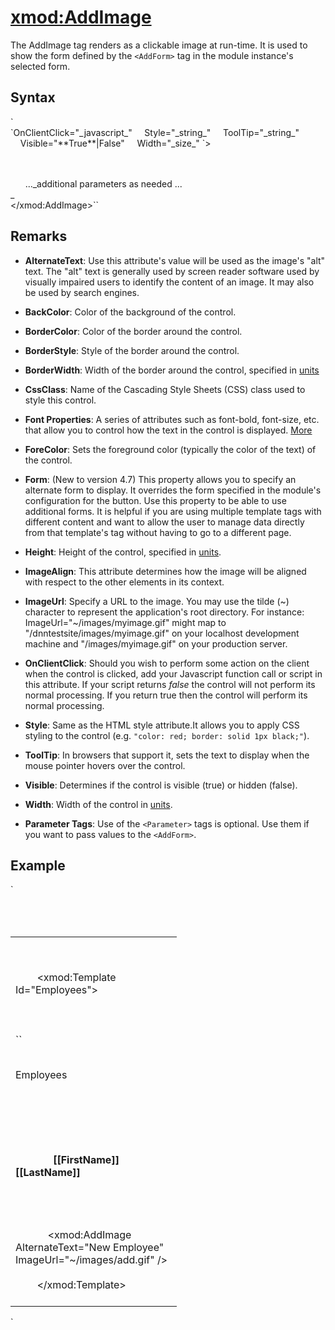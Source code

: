 # <xmod:AddImage>

<a name="top"></a>


The AddImage tag renders as a clickable image at run-time. It is used to show the form defined by the `<AddForm>` tag in the module instance's selected form.

<a name="syntax"></a>

## Syntax

<div xmlns="">`<xmod:AddImage  
    AlternateText="_string_"  
    BackColor="_color name_|#dddddd"  
    BorderColor="_color name_|#dddddd"  
    BorderStyle="**NotSet**|None|Dotted|Dashed|Solid|Double|Groove|Ridge| Inset|Outset"  
    BorderWidth_="size_"  
    CssClass="_string_"  
    Font-Bold="True|**False**"  
    Font-Italic="True|**False**"  
    Font-Names="_string_"  
    Font-Overline="True|**False**"  
    Font-Size="_string_|Smaller|Larger|XX-Small|X-Small|Small|Medium| Large|X-Large|XX-Large"  
    Font-Strikeout="True|**False**"  
    Font-Underline="True|**False**"  
    ForeColor="_color name_|#dddddd"  
    Form="_form name_"  
    Height="_size_"  
    ImageAlign="NotSet|Left|Right|Baseline|Top|Middle|Bottom|AbsBottom|AbsMiddle|TextTop"  
    ImageUrl="_url_"`</div>

<div xmlns="">`OnClientClick="_javascript_"  
    Style="_string_"  
    ToolTip="_string_"  
    Visible="**True**|False"  
    Width="_size_" `>  

      <Parameter Name="_string_" Value="_string_" />  
      <Parameter Name="_string_" Value="_string_" />  
      ..._additional parameters as needed ...  
_  
</xmod:AddImage>`` </div>


## Remarks

*   **AlternateText**: Use this attribute's value will be used as the image's "alt" text. The "alt" text is generally used by screen reader software used by visually impaired users to identify the content of an image. It may also be used by search engines.  

*   **BackColor**: Color of the background of the control.  

*   **BorderColor**: Color of the border around the control.  

*   **BorderStyle**: Style of the border around the control.  

*   **BorderWidth**: Width of the border around the control, specified in [units](../unit-types.md)
*   **CssClass**: Name of the Cascading Style Sheets (CSS) class used to style this control.  

*   **Font Properties**: A series of attributes such as font-bold, font-size, etc. that allow you to control how the text in the control is displayed. [More](../font-properties.md)
*   **ForeColor**: Sets the foreground color (typically the color of the text) of the control.  

*   **Form**: (New to version 4.7) This property allows you to specify an alternate form to display. It overrides the form specified in the module's configuration for the button. Use this property to be able to use additional forms. It is helpful if you are using multiple template tags with different content and want to allow the user to manage data directly from that template's tag without having to go to a different page.  

*   **Height**: Height of the control, specified in [units](../unit-types.md).  

*   **ImageAlign**: This attribute determines how the image will be aligned with respect to the other elements in its context.  

*   **ImageUrl**: Specify a URL to the image. You may use the tilde (~) character to represent the application's root directory. For instance: ImageUrl="~/images/myimage.gif" might map to "/dnntestsite/images/myimage.gif" on your localhost development machine and "/images/myimage.gif" on your production server.  

*   **OnClientClick**: Should you wish to perform some action on the client when the control is clicked, add your Javascript function call or script in this attribute. If your script returns _false_ the control will not perform its normal processing. If you return true then the control will perform its normal processing.  

*   **Style**: Same as the HTML style attribute.It allows you to apply CSS styling to the control (e.g. `"color: red; border: solid 1px black;"`).  

*   **ToolTip**: In browsers that support it, sets the text to display when the mouse pointer hovers over the control.  

*   **Visible**: Determines if the control is visible (true) or hidden (false).  

*   **Width**: Width of the control in [units](../unit-types.md).  

*   **Parameter Tags**: Use of the `<Parameter>` tags is optional. Use them if you want to pass values to the `<AddForm>`.


## Example

<div xmlns="">`<div>  
  <table width="100%">  
    <tr>  
      <td width="250" valign="top">  

        <!-- EMPLOYEES TEMPLATE -->  

        <xmod:Template Id="Employees">  
          <ListDataSource CommandText="SELECT * FROM XMPDemo_Employees WHERE DepartmentId = @DepartmentId">  
           <Parameter Name="DepartmentId" Alias="DepartmentId"/>  
         </ListDataSource>  
``<HeaderTemplate>  
            <p>Employees</p>  
          </HeaderTemplate>  
          <ItemTemplate>  
            <div style="text-align: middle;">  
              <strong>[[FirstName]] [[LastName]]</strong>  
            </div>  
          </ItemTemplate>  
          <FooterTemplate>  
<span class="CodeHighlight">            <xmod:AddImage AlternateText="New Employee" ImageUrl="~/images/add.gif" /></span>  
          </FooterTemplate>  
        </xmod:Template>  
      </td>  
    </tr>  
  </table>  
</div>` </div>

